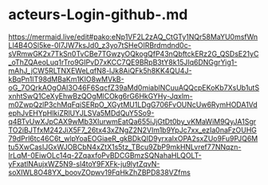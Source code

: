 # acteurs-Login-github-.md
https://mermaid.live/edit#pako:eNp1VF2L2zAQ_CtGTy1NQr58MaYU0msfWnLl4B4OSl5ke-0I7JW7ksJd0_z3yo7tSHeOIRBrdmdnd0c-sVRmwGK2x7TkSn0TvCBe7TGwzyOQkogQfP43nQbftckERz2G_QSDsE21yC_oThZQAeoLuq1rTro9GIPvD7xKCC7QE9BRpB3tY8k15JIq6DNGgrYig1-mAhJ_jCW5RLTNXEWeLqfN8-lJk8AiQFk5h8KK4QU4J-kBqPn1lT98dMBaKm1KIO8wMVkB-oG_7OQrkAOgOAI3O46F6SqcfZ39aMd0miablNCuuAQQcpEKoKb7XsUb1utSxnhtSwQ1CeXyEhwBzQOgMlCOkg6rG6HkGYHy-Jqxlm-m0ZwpQzlP3chMqFqiSERpO_XGytMU1LDgG706FvOUNcUw6RymHODA1VdephJvEHYpHlkiZRlUYJLSVa5MDdQuY5So9-q4BTvUwXJpCAX9wMb3XIurwmEatQa655iJjGtDt0by_vKMaWiM9QyJA1SgrTO2iBJTfxM242JiX5F7_26tx43xZNgZ2N2VIm1b9YpJc7xx_ezIa0naFzOUHG79dPrl6tc46C6t_wlpYoaEOGiaeR_gkBDkQID9yrxaIxOPA2sxZUo9Fu9PJQ6Mtu5XwCasIJGxWJOBCbN4xZtX1s5tz_TBcu9ZbP9mkHNLvref77NNqzn-lrLqM-0EiwOLc14q-2ZqaxfoPvBDCGBmzSQNahaHLQOLT-yFxatlNAujxWZ5N9-sl4toY9FXFk-ju9lytZqvN-soXIWL8O48YX_boovZOpwv19FqHkZhZBPD838VZfms
